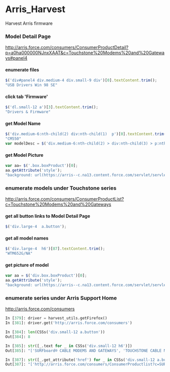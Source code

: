 # Arris_Harvest
Harvest Arris firmware

### Model Detail Page 
http://arris.force.com/consumers/ConsumerProductDetail?p=a0ha000000NJnxXAAT&c=Touchstone%20Modems%20and%20Gateways#panel4 

#### enumerate files
```javascript
$('div#panel4 div.medium-4 div.small-9 div')[0].textContent.trim();
"USB Drivers Win 98 SE"
```

#### click tab 'Firmware'
```javascript
$('dl.small-12 a')[3].textContent.trim();
"Drivers & Firmware"
```

#### get Model Name
```javascript
$('div.medium-6:nth-child(2) div:nth-child(1)  p')[0].textContent.trim();
"CM550"
var modelDesc = $('div.medium-6:nth-child(2) > div:nth-child(3) > p:nth-child(1)')[0].textContent.trim();
```

#### get Model Picture
```javascript
var aa= $('.box.boxProduct')[0];
aa.getAttribute('style');
"background: url(https://arris--c.na13.content.force.com/servlet/servlet.ImageServer?id=015a0000003NYHt&oid=00D30000000kUAL&lastMod=1442430676000);"
```

### enumerate models under Touchstone series
http://arris.force.com/consumers/ConsumerProductList?c=Touchstone%20Modems%20and%20Gateways

#### get all button links to Model Detail Page
```javascript
$('div.large-4  a.button');
```

#### get all model names
```javascript
$('div.large-4  h6')[87].textContent.trim();
"WTM652G/NA"
```
 
#### get picture of model
```javascript
var aa = $('div.box.boxProduct')[0];
aa.getAttribute('style');
"background: url(https://arris--c.na13.content.force.com/servlet/servlet.ImageServer?id=015a0000003NYHt&oid=00D30000000kUAL&lastMod=1442430676000);"
```

### enumerate series under Arris Support Home
http://arris.force.com/consumers

```python
In [379]: driver = harvest_utils.getFirefox()
In [381]: driver.get('http://arris.force.com/consumers')

In [384]: len(CSSs('div.small-12 a.button'))
Out[384]: 8

In [385]: str([_.text for _ in CSSs('div.small-12 h6')])                                  
Out[385]: "['SURFboard® CABLE MODEMS AND GATEWAYS', 'TOUCHSTONE CABLE MODEMS AND GATEWAYS', 'CABLE SET-TOP BOX', 'DSL MODEMS AND GATEWAYS', 'NETWORK ADAPTERS', 'DISCONTINUED PRODUCTS', 'REMOTE ACCESS SOFTWARE', 'ARRIS FOLLOW ME TV™\\nMOBILE APPLICATION HELP']"

In [387]: str([_.get_attribute('href') for _ in CSSs('div.small-12 a.button')])
Out[387]: "['http://arris.force.com/consumers/ConsumerProductlist?c=SURFboard%20Modems%20and%20Gateways', 'http://arris.force.com/consumers/ConsumerProductlist?c=Touchstone%20Modems%20and%20Gateways', 'http://arris.force.com/consumers/ConsumerProductlist?c=Cable%20Set-Top%20Box', 'http://arris.force.com/consumers/ConsumerProductlist?c=DSL%20Modems%20and%20Gateways', 'http://arris.force.com/consumers/ConsumerProductlist?c=Network%20Adapters', 'http://arris.force.com/consumers/ConsumerProductlist?c=Discontinued', 'http://arris.force.com/consumers/ConsumerProductlist?c=Remote%20Access%20Software', 'http://arris.force.com/consumers/ConsumerMobileAppHelp']"
```
